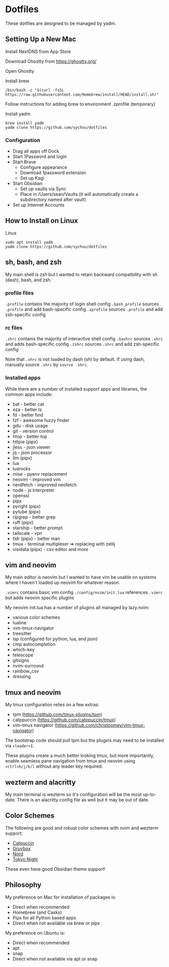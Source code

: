# Dotfiles

These dotfiles are designed to be managed by yadm.

## Setting Up a New Mac

Install NextDNS from App Store

Download Ghostty from https://ghostty.org/

Open Ghostty

Install brew

```
/bin/bash -c "$(curl -fsSL https://raw.githubusercontent.com/Homebrew/install/HEAD/install.sh)"
```

Follow instructions for adding brew to environment .zprofile (temporary)

Install yadm

```
brew install yadm
yadm clone https://github.com/sychou/dotfiles
```

### Configuration

- Drag all apps off Dock
- Start 1Password and login
- Start Brave
    - Configure appearance
    - Download 1password extension
    - Set up Kagi
- Start Obsidian
    - Set up vaults via Sync
    - Place in /Users/sean/Vaults (it will automatically create a subdirectory named after vault)
- Set up Internet Accounts

## How to Install on Linux

Linux

```
sudo apt install yadm
yadm clone https://github.com/sychou/dotfiles
```

## sh, bash, and zsh

My main shell is zsh but I wanted to retain backward compatbility with sh
(dash), bash, and zsh.

### profile files

`.profile` contains the majority of login shell config
`.bash_profile` sources `.profile` and add bash-specific config
`.zprofile` sources `.profile` and add zsh-specific config

### rc files

`.shrc` contains the majority of interactive shell config
`.bashrc` sources `.shrc` and adds bash-specific config
`.zshrc` sources `.shrc` and add zsh-specific config

Note that `.shrc` is not loaded by dash (sh) by default. If using dash, manually
source `.shrc` by `source .shrc`.

### Installed apps

While there are a number of installed support apps and libraries, the common
apps include:

- bat - better cat
- eza - better ls
- fd - better find
- fzf - awesome fuzzy finder
- gdu - disk usage
- git - version control
- htop - better top
- httpie (pipx)
- jless - json viewer
- jq - json processor
- llm (pipx)
- lua
- luarocks
- mise - pyenv replacement
- neovim - improved vim
- nerdfetch - improved neofetch
- node - js interpreter
- openssl
- pipx
- pyright (pipx)
- pytube (pipx)
- ripgrep - better grep
- ruff (pipx)
- starship - better prompt
- tailscale - vpn
- tldr (pipx) - better man
- tmux - terminal multiplexer => replacing with zellij
- visidata (pipx) - csv editor and more

## vim and neovim

My main editor is neovim but I wanted to have vim be usable on systems where I
haven't loaded up neovim for whatever reason.

`.vimrc` contains basic vim config
`./config/nvim/init.lua` references `.vimrc` but adds neovim specific plugins

My neovim init.lua has a number of plugins all managed by lazy.nvim:

- various color schemes
- lualine
- vim-tmux-navigator
- treesitter
- lsp (configured for python, lua, and json)
- cmp autocompletion
- which-key
- telescope
- gitsigns
- nvim-surround
- rainbow_csv
- dressing

## tmux and neovim

My tmux configuration relies on a few extras:

- tpm (https://github.com/tmux-plugins/tpm)
- catppuccin (https://github.com/catppuccin/tmux)
- vim-tmux navigator (https://github.com/christoomey/vim-tmux-navigator)

The bootstrap code should pull tpm but the plugins may need to be installed
via `<leader>I`. 

These plugins create a much better looking tmux, but more importantly,
enable seamless pane navigation from tmux and neovim using `<ctrl>h/j/k/l`
without any leader key required.

## wezterm and alacritty

My main terminal is wezterm so it's configuration will be the most up-to-date.
There is an alacritty config file as well but it may be out of date.

## Color Schemes

The following are good and robust color schemes with nvim and wezterm support:

- [Catpuccin](https://catppuccin.com/)
- [Gruvbox](https://github.com/ellisonleao/gruvbox.nvim)
- [Nord](https://www.nordtheme.com/ports/vim)
- [Tokyo Night](https://github.com/folke/tokyonight.nvim)

These even have good Obsidian theme support!

## Philosophy

My preference on Mac for installation of packages is:

- Direct when recommended
- Homebrew (and Casks)
- Pipx for all Python based apps
- Direct when not available via brew or pipx

My preference on Ubuntu is:

- Direct when recommended
- apt
- snap
- Direct when not available via apt or snap
